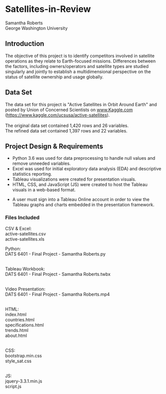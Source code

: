 # Satellites-in-Review
Samantha Roberts <br/>
George Washington University

## Introduction

The objective of this project is to identify competitors involved in satellite operations as they relate to Earth-focused missions. Differences between the factors, including owners/operators and satellite types are studied singularly and jointly to establish a multidimensional perspective on the status of satellite ownership and usage globally. 


## Data Set
The data set for this project is "Active Satellites in Orbit Around Earth" and posted by Union of Concerned Scientists on www.Kaggle.com (https://www.kaggle.com/ucsusa/active-satellites). 
<br/><br/>The original data set contained 1,420 rows and 26 variables. <br/>
The refined data set contained 1,397 rows and 22 variables.


## Project Design & Requirements
- Python 3.6 was used for data preprocessing to handle null values and remove unneeded variables.
- Excel was used for initial exploratory data analysis (EDA) and descriptive statistics reporting.
- Tableau visualizations were created for presentation visuals.
- HTML, CSS, and JavaScript (JS) were created to host the Tableau visuals in a web-based format.

* A user must sign into a Tableau Online account in order to view the Tableau graphs and charts embedded in the presentation framework.

### Files Included
CSV & Excel: <br/>
active-satellites.csv <br/>
active-satellites.xls <br/>

Python: <br/>
DATS 6401 - Final Project - Samantha Roberts.py <br/><br/>

Tableau Workbook: <br/>
DATS 6401 - Final Project - Samantha Roberts.twbx <br/><br/>

Video Presentation: <br/>
DATS 6401 - Final Project - Samantha Roberts.mp4 <br/><br/>

HTML: <br/>
index.html <br/>
countries.html <br/>
specifications.html <br/>
trends.html <br/>
about.html <br/><br/>

CSS: <br/>
bootstrap.min.css <br/>
style_sat.css <br/><br/>

JS: <br/>
jquery-3.3.1.min.js <br/>
script.js <br/>
